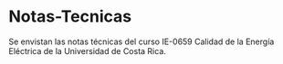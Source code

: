 # Notas-Tecnicas


Se envistan las notas técnicas del curso IE-0659 Calidad de la Energía Eléctrica de la Universidad de Costa Rica. 
